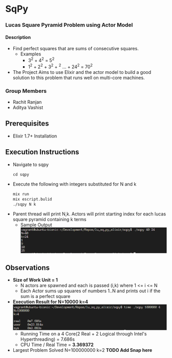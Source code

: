 # SqPy
### Lucas Square Pyramid Problem using Actor Model 

#### Description 
- Find perfect squares that are sums of consecutive
squares. 
  - Examples
    - 3<sup>2</sup> + 4<sup>2</sup> = 5<sup>2</sup>
    - 1<sup>2</sup> + 2<sup>2</sup> + 3<sup>2</sup> + <sup>2</sup> ... + 24<sup>2</sup> = 70<sup>2</sup>
- The Project Aims to use Elixir and the actor model to build a
good solution to this problem that runs well on multi-core machines.

### Group Members 
- Rachit Ranjan
- Aditya Vashist 

## Prerequisites 
- Elixir 1.7+ Installation 

## Execution Instructions 
- Navigate to sqpy
    ``` shell
    cd sqpy
    ``` 
- Execute the following with integers substituted for N and k  
   ```shell
   mix run 
   mix escript.bulid
   ./sqpy N k 
   ```
- Parent thread will print N,k. Actors will print starting index for each lucas square pyramid containing k terms
  - Sample Output 
  ![Could not display. Check util/SampleOutputCap.png](util/SampleOutputCap.png?raw=true)

## Observations 
- **Size of Work Unit = 1** 
  - N actors are spawned and each is passed (i,k) where 1 <= i <= N
  - Each Actor sums up squares of numbers 1..N and prints out i if the sum is a perfect square 
- **Execution Result for N=10000 k=4**
 ![Could not display. Check util/OutCap.png](util/OutCap.png?raw=true)
  - Running Time on a 4 Core(2 Real + 2 Logical through Intel's Hyperthreading) = 7.686s 
  - CPU Time / Real Time = **3.369372**
- Largest Problem Solved N=100000000 k=2
 **TODO Add Snap here** 


